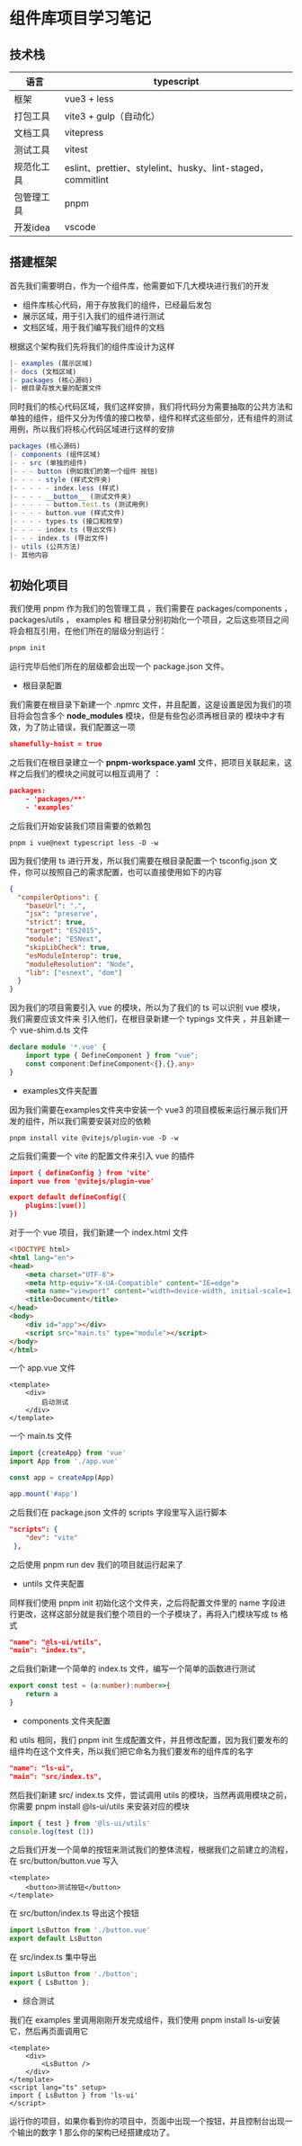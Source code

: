 # 组件库项目学习笔记

## 技术栈

| 语言       | typescript                                                  |
| ---------- | ----------------------------------------------------------- |
| 框架       | vue3 + less                                                 |
| 打包工具   | vite3 + gulp（自动化）                                      |
| 文档工具   | vitepress                                                   |
| 测试工具   | vitest                                                      |
| 规范化工具 | eslint、prettier、stylelint、husky、lint-staged，commitlint |
| 包管理工具 | pnpm                                                        |
| 开发idea   | vscode                                                      |



## 搭建框架

首先我们需要明白，作为一个组件库，他需要如下几大模块进行我们的开发

- 组件库核心代码，用于存放我们的组件，已经最后发包
- 展示区域，用于引入我们的组件进行测试
- 文档区域，用于我们编写我们组件的文档

根据这个架构我们先将我们的组件库设计为这样

```javascript
|- examples (展示区域)
|- docs (文档区域)
|- packages (核心源码)
|- 根目录存放大量的配置文件
```

同时我们的核心代码区域，我们这样安排，我们将代码分为需要抽取的公共方法和单独的组件，组件又分为传值的接口枚举，组件和样式这些部分，还有组件的测试用例，所以我们将核心代码区域进行这样的安排

```javascript
packages (核心源码)
|- components (组件区域)
|- - src (单独的组件)
|- - - button (例如我们的第一个组件 按钮)
|- - - - style (样式文件夹)
|- - - - - index.less (样式)
|- - - - __button__ (测试文件夹)
|- - - - - button.test.ts (测试用例)
|- - - - button.vue (样式文件)
|- - - - types.ts (接口和枚举)
|- - - - index.ts (导出文件)
|- - - index.ts (导出文件)
|- utils (公共方法)
|- 其他内容
```

## 初始化项目

我们使用 pnpm 作为我们的包管理工具 ，我们需要在 packages/components ，packages/utils ， examples 和 根目录分别初始化一个项目，之后这些项目之间将会相互引用，在他们所在的层级分别运行：

```javascript
pnpm init
```

运行完毕后他们所在的层级都会出现一个 package.json 文件。

- 根目录配置

我们需要在根目录下新建一个  .npmrc 文件，并且配置，这是设置是因为我们的项目将会包含多个 **node_modules** 模块，但是有些包必须再根目录的 模块中才有效，为了防止错误，我们配置这一项

```json
shamefully-hoist = true
```

之后我们在根目录建立一个 **pnpm-workspace.yaml** 文件，把项目关联起来，这样之后我们的模块之间就可以相互调用了 ：

```json
packages:
    - 'packages/**'
    - 'examples'
```

之后我们开始安装我们项目需要的依赖包

```shell
pnpm i vue@next typescript less -D -w
```

因为我们使用 ts 进行开发，所以我们需要在根目录配置一个 tsconfig.json 文件，你可以按照自己的需求配置，也可以直接使用如下的内容

```json
{
  "compilerOptions": {
    "baseUrl": ".",
    "jsx": "preserve",
    "strict": true,
    "target": "ES2015",
    "module": "ESNext",
    "skipLibCheck": true,
    "esModuleInterop": true,
    "moduleResolution": "Node",
    "lib": ["esnext", "dom"]
  }
}
```

因为我们的项目需要引入 vue 的模块，所以为了我们的 ts 可以识别 vue 模块，我们需要应该文件来 引入他们，在根目录新建一个 typings 文件夹 ，并且新建一个 vue-shim.d.ts 文件

```typescript
declare module '*.vue' {
    import type { DefineComponent } from "vue";
    const component:DefineComponent<{},{},any>
}
```

- examples文件夹配置

因为我们需要在examples文件夹中安装一个 vue3 的项目模板来运行展示我们开发的组件，所以我们需要安装对应的依赖

```shell
pnpm install vite @vitejs/plugin-vue -D -w
```

之后我们需要一个 vite 的配置文件来引入 vue 的插件

```json
import { defineConfig } from 'vite'
import vue from '@vitejs/plugin-vue'

export default defineConfig({
    plugins:[vue()]
})
```

对于一个 vue 项目，我们新建一个 index.html 文件

```html
<!DOCTYPE html>
<html lang="en">
<head>
    <meta charset="UTF-8">
    <meta http-equiv="X-UA-Compatible" content="IE=edge">
    <meta name="viewport" content="width=device-width, initial-scale=1.0">
    <title>Document</title>
</head>
<body>
    <div id="app"></div>
    <script src="main.ts" type="module"></script>
</body>
</html>
```

一个 app.vue 文件

```vue
<template>
    <div>
        启动测试
    </div>
</template>
```

一个 main.ts 文件

```typescript
import {createApp} from 'vue'
import App from './app.vue'

const app = createApp(App)

app.mount('#app')
```

之后我们在 package.json 文件的 scripts 字段里写入运行脚本

```json
"scripts": {
    "dev": "vite"
 },
```

之后使用 pnpm run dev 我们的项目就运行起来了

- untils 文件夹配置

同样我们使用 pnpm init 初始化这个文件夹，之后将配置文件里的 name 字段进行更改，这样这部分就是我们整个项目的一个子模块了，再将入门模块写成 ts 格式

```json
"name": "@ls-ui/utils",
"main": "index.ts",
```

之后我们新建一个简单的 index.ts 文件，编写一个简单的函数进行测试

```typescript
export const test = (a:number):number=>{
    return a 
}
```

- components 文件夹配置

和 utils 相同，我们 pnpm init  生成配置文件，并且修改配置，因为我们要发布的组件均在这个文件夹，所以我们把它命名为我们要发布的组件库的名字

```json
"name": "ls-ui",
"main": "src/index.ts",
```

然后我们新建 src/ index.ts 文件，尝试调用 utils 的模块，当然再调用模块之前，你需要 pnpm install @ls-ui/utils 来安装对应的模块

```typescript
import { test } from '@ls-ui/utils'
console.log(test (1))
```

之后我们开发一个简单的按钮来测试我们的整体流程，根据我们之前建立的流程，在 src/button/button.vue 写入

```vue
<template>
    <button>测试按钮</button>
</template>
```

在 src/button/index.ts 导出这个按钮

```typescript
import LsButton from './button.vue'
export default LsButton
```

在 src/index.ts 集中导出

```typescript
import LsButton from './button';
export { LsButton };
```

- 综合测试

我们在 examples 里调用刚刚开发完成组件，我们使用 pnpm install ls-ui安装它，然后再页面调用它

```vue
<template>
    <div>
        <LsButton />
    </div>
</template>
<script lang="ts" setup>
import { LsButton } from 'ls-ui'
</script>
```

运行你的项目，如果你看到你的项目中，页面中出现一个按钮，并且控制台出现一个输出的数字 1 那么你的架构已经搭建成功了。
